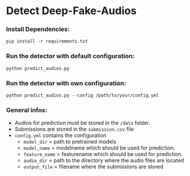 # Detect Deep-Fake-Audios

### Install Dependencies:

```
pip install -r requirements.txt
```

### Run the detector with default configuration:

```
python predict_audios.py
```

### Run the detector with own configuration:

```
python predict_audios.py --config /path/to/your/config.yml
```

### General infos:

- Audios for prediction must be stored in the `/data` folder.
- Submissions are stored in the `submission.csv` file
- `config.yml` contains the configuration
  - `model_dir` = path to pretrained models
  - `model_name` = modelname which should be used for prediction.
  - `feature_name` = featurename which should be used for prediction.
  - `audio_dir` = path to the directory where the audio files are located
  - `output_file` = filename where the submissions are stored
